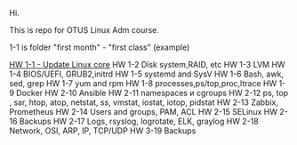 Hi.

This is repo for OTUS Linux Adm course.

1-1 is folder "first month" - "first class" (example) 

<a href= https://github.com/student302/otus/blob/master/1-1/README.md>HW 1-1 - Update Linux core</a>
HW 1-2 Disk system,RAID, etc
HW 1-3 LVM
HW 1-4 BIOS/UEFI, GRUB2,initrd 
HW 1-5 systemd and SysV
HW 1-6 Bash, awk, sed, grep
HW 1-7 yum and rpm
HW 1-8 processes,ps/top,proc,ltrace
HW 1-9 Docker
HW 2-10 Ansible
HW 2-11 namespaces и cgroups
HW 2-12 ps, top , sar, htop, atop, netstat, ss, vmstat, iostat, iotop, pidstat
HW 2-13 Zabbix, Prometheus
HW 2-14 Users and groups, PAM, ACL
HW 2-15 SELinux
HW 2-16 Backups
HW 2-17 Logs, rsyslog, logrotate, ELK, graylog
HW 2-18 Network, OSI, ARP, IP, TCP/UDP
HW 3-19 Backups


